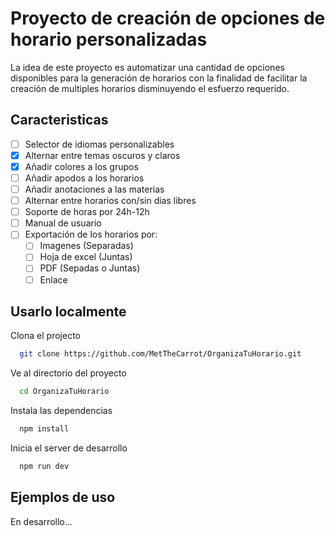 # Proyecto de creación de opciones de horario personalizadas

La idea de este proyecto es automatizar una cantidad de opciones disponibles para la generación de horarios con la finalidad de facilitar la creación de multiples horarios disminuyendo el esfuerzo requerido.

## Caracteristicas

- [ ]  Selector de idiomas personalizables
- [x]  Alternar entre temas oscuros y claros
- [x]  Añadir colores a los grupos
- [ ]  Añadir apodos a los horarios
- [ ]  Añadir anotaciones a las materias
- [ ]  Alternar entre horarios con/sin dias libres
- [ ]  Soporte de horas por 24h-12h
- [ ]  Manual de usuario
- [ ]  Exportación de los horarios por:
    - [ ]  Imagenes (Separadas)
    - [ ]  Hoja de excel (Juntas)
    - [ ]  PDF (Sepadas o Juntas)
    - [ ]  Enlace

## Usarlo localmente

Clona el projecto

```bash
  git clone https://github.com/MetTheCarrot/OrganizaTuHorario.git
```

Ve al directorio del proyecto

```bash
  cd OrganizaTuHorario
```

Instala las dependencias

```bash
  npm install
```

Inicia el server de desarrollo

```bash
  npm run dev
```

## Ejemplos de uso

En desarrollo...